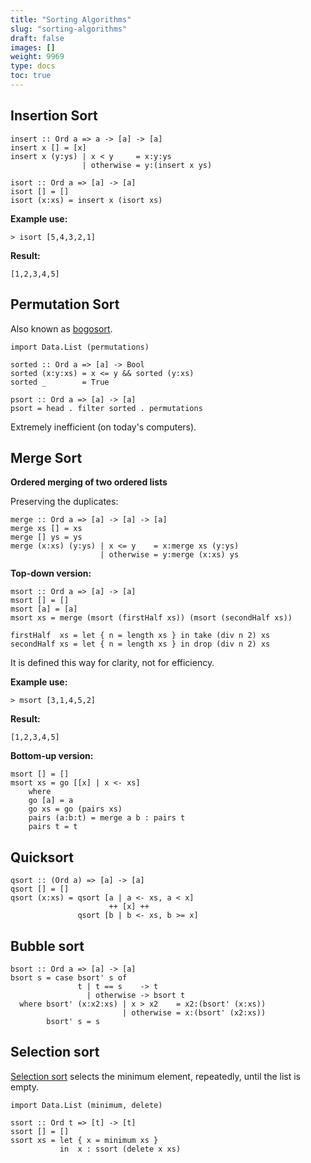 ```yaml
---
title: "Sorting Algorithms"
slug: "sorting-algorithms"
draft: false
images: []
weight: 9969
type: docs
toc: true
---
```


## Insertion Sort
    insert :: Ord a => a -> [a] -> [a]
    insert x [] = [x]
    insert x (y:ys) | x < y     = x:y:ys
                    | otherwise = y:(insert x ys)
    
    isort :: Ord a => [a] -> [a]
    isort [] = []
    isort (x:xs) = insert x (isort xs)

**Example use:**

    > isort [5,4,3,2,1]
**Result:**

    [1,2,3,4,5]

## Permutation Sort
Also known as [bogosort](https://en.wikipedia.org/wiki/Bogosort).

    import Data.List (permutations)
    
    sorted :: Ord a => [a] -> Bool
    sorted (x:y:xs) = x <= y && sorted (y:xs)
    sorted _        = True
    
    psort :: Ord a => [a] -> [a]
    psort = head . filter sorted . permutations

Extremely inefficient (on today's computers).

## Merge Sort
**Ordered merging of two ordered lists**

Preserving the duplicates:

    merge :: Ord a => [a] -> [a] -> [a]
    merge xs [] = xs
    merge [] ys = ys
    merge (x:xs) (y:ys) | x <= y    = x:merge xs (y:ys)
                        | otherwise = y:merge (x:xs) ys

**Top-down version:**

    msort :: Ord a => [a] -> [a]
    msort [] = []
    msort [a] = [a]
    msort xs = merge (msort (firstHalf xs)) (msort (secondHalf xs))

    firstHalf  xs = let { n = length xs } in take (div n 2) xs
    secondHalf xs = let { n = length xs } in drop (div n 2) xs

It is defined this way for clarity, not for efficiency. 

**Example use:**

    > msort [3,1,4,5,2]
**Result:**

    [1,2,3,4,5]

**Bottom-up version:**

    msort [] = []
    msort xs = go [[x] | x <- xs]
        where
        go [a] = a
        go xs = go (pairs xs)
        pairs (a:b:t) = merge a b : pairs t
        pairs t = t

## Quicksort
    qsort :: (Ord a) => [a] -> [a]
    qsort [] = []
    qsort (x:xs) = qsort [a | a <- xs, a < x]
                          ++ [x] ++
                   qsort [b | b <- xs, b >= x]


## Bubble sort
    bsort :: Ord a => [a] -> [a]
    bsort s = case bsort' s of
                   t | t == s    -> t
                     | otherwise -> bsort t
      where bsort' (x:x2:xs) | x > x2    = x2:(bsort' (x:xs))
                             | otherwise = x:(bsort' (x2:xs))
            bsort' s = s

## Selection sort
[Selection sort](https://en.wikipedia.org/wiki/Selection_sort) selects the minimum element, repeatedly, until the list is empty.

    import Data.List (minimum, delete)

    ssort :: Ord t => [t] -> [t]
    ssort [] = []
    ssort xs = let { x = minimum xs } 
               in  x : ssort (delete x xs)


